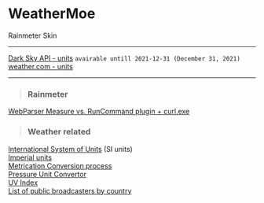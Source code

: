 # WeatherMoe
Rainmeter Skin
***
[Dark Sky API - units](DarkSkyAPI.units.md) `avairable untill 2021-12-31 (December 31, 2021)`  
[weather.com - units](Weather.com.units.md)
***
>### Rainmeter
[WebParser Measure vs. RunCommand plugin + curl.exe](WebParser_cURL.md)

>### Weather related
[International System of Units](https://en.wikipedia.org/wiki/International_System_of_Units) (SI units)  
[Imperial units](https://en.wikipedia.org/wiki/Imperial_units)  
[Metrication Conversion process](https://en.wikipedia.org/wiki/Metrication#Conversion_process)  
[Pressure Unit Convertor](https://www.weather.gov/epz/wxcalc_pressureconvert)  
[UV Index](https://en.wikipedia.org/wiki/Ultraviolet_index)  
[List of public broadcasters by country](https://en.wikipedia.org/wiki/List_of_public_broadcasters_by_country)  
